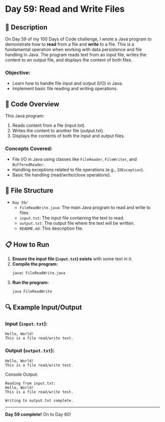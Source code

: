 # Day 59: Read and Write Files

## 📝 Description

On Day 59 of my 100 Days of Code challenge, I wrote a Java program to demonstrate how to **read** from a file and **write** to a file. This is a fundamental operation when working with data persistence and file handling in Java. The program reads text from an input file, writes the content to an output file, and displays the content of both files.

### **Objective:**
- Learn how to handle file input and output (I/O) in Java.
- Implement basic file reading and writing operations.

## 🚀 Code Overview

This Java program:
1. Reads content from a file (input.txt).
2. Writes the content to another file (output.txt).
3. Displays the contents of both the input and output files.

### **Concepts Covered:**
- File I/O in Java using classes like `FileReader`, `FileWriter`, and `BufferedReader`.
- Handling exceptions related to file operations (e.g., `IOException`).
- Basic file handling (read/write/close operations).

## 📂 File Structure
- `Day 59/`
  - `FileReadWrite.java`: The main Java program to read and write to files.
  - `input.txt`: The input file containing the text to read.
  - `output.txt`: The output file where the text will be written.
  - `README.md`: This description file.

## 📋 How to Run
1. **Ensure the input file (`input.txt`) exists** with some text in it.
2. **Compile the program:**
   ```bash
   javac FileReadWrite.java
   ```
3. **Run the program:**
   ```bash
   java FileReadWrite
   ```

## 🔍 Example Input/Output

### Input (`input.txt`):
```plaintext
Hello, World!
This is a file read/write test.
```

### Output (`output.txt`):
```plaintext
Hello, World!
This is a file read/write test.
```

Console Output:
```plaintext
Reading from input.txt:
Hello, World!
This is a file read/write test.

Writing to output.txt complete.
```

---

**Day 59 complete!** On to Day 60!
